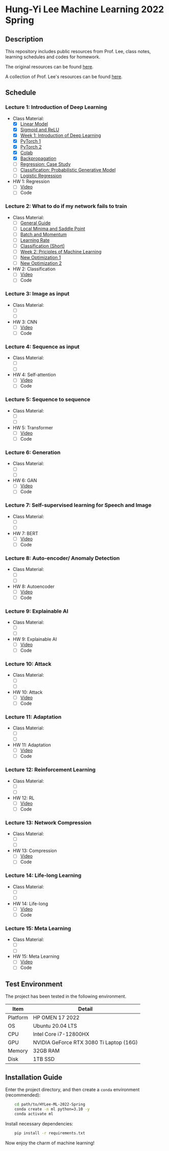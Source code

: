 # Hung-Yi Lee Machine Learning 2022 Spring

## Description

This repository includes public resources from Prof. Lee, class notes, learning schedules and codes for homework. 

The original resources can be found [here](https://speech.ee.ntu.edu.tw/~hylee/ml/2022-spring.php). 

A collection of Prof. Lee's resources can be found [here](https://github.com/Fafa-DL/Lhy_Machine_Learning).

## Schedule

### Lecture 1: Introduction of Deep Learning
- Class Material:
  - [x] [Linear Model](https://youtu.be/Ye018rCVvOo)
  - [x] [Sigmoid and ReLU](https://youtu.be/bHcJCp2Fyxs)
  - [x] [Week 1: Introduction of Deep Learning](https://www.youtube.com/watch?v=7XZR0-4uS5s)
  - [x] [PyTorch 1](https://youtu.be/85uJ9hSaXig)
  - [x] [PyTorch 2](https://youtu.be/VbqNn20FoHM)
  - [x] [Colab](https://youtu.be/YmPF0jrWn6Y)
  - [x] [Backpropagation](https://youtu.be/ibJpTrp5mcE)
  - [ ] [Regression: Case Study](https://www.youtube.com/watch?v=fegAeph9UaA)
  - [ ] [Classification: Probabilistic Generative Model](https://www.youtube.com/watch?v=fZAZUYEeIMg)
  - [ ] [Logistic Regression](https://www.youtube.com/watch?v=hSXFuypLukA)
- HW 1: Regression
  - [ ] [Video](https://www.youtube.com/watch?v=cFIImk_yBTg)
  - [ ] Code

### Lecture 2: What to do if my network fails to train
- Class Material:
  - [ ] [General Guide](https://www.youtube.com/watch?v=WeHM2xpYQpw)
  - [ ] [Local Minima and Saddle Point](https://www.youtube.com/watch?v=QW6uINn7uGk)
  - [ ] [Batch and Momentum](https://www.youtube.com/watch?v=zzbr1h9sF54)
  - [ ] [Learning Rate](https://www.youtube.com/watch?v=HYUXEeh3kwY)
  - [ ] [Classification (Short)](https://www.youtube.com/watch?v=O2VkP8dJ5FE)
  - [ ] [Week 2: Priciples of Machine Learning](https://www.youtube.com/watch?v=_j9MVVcvyZI)
  - [ ] [New Optimization 1](https://www.youtube.com/watch?v=4pUmZ8hXlHM)
  - [ ] [New Optimization 2](https://www.youtube.com/watch?v=e03YKGHXnL8)
- HW 2: Classification
  - [ ] [Video](https://youtu.be/FxuPF4vjga4)
  - [ ] Code

### Lecture 3: Image as input
- Class Material:
  - [ ] []()
  - [ ] []()
- HW 3: CNN
  - [ ] [Video](https://youtu.be/GXLwjQ_O50g)
  - [ ] Code

### Lecture 4: Sequence as input
- Class Material:
  - [ ] []()
  - [ ] []()
- HW 4: Self-attention
  - [ ] [Video](https://www.youtube.com/watch?v=-KbD40w9-Io)
  - [ ] Code

### Lecture 5: Sequence to sequence
- Class Material:
  - [ ] []()
  - [ ] []()
- HW 5: Transformer
  - [ ] [Video](https://youtu.be/f8ahfk2T0kE)
  - [ ] Code

### Lecture 6: Generation
- Class Material:
  - [ ] []()
  - [ ] []()
- HW 6: GAN
  - [ ] [Video](https://youtu.be/MN7l_OBvIx0)
  - [ ] Code

### Lecture 7: Self-supervised learning for Speech and Image
- Class Material:
  - [ ] []()
  - [ ] []()
- HW 7: BERT
  - [ ] [Video](https://youtu.be/Ezgae3YmGqk)
  - [ ] Code

### Lecture 8: Auto-encoder/ Anomaly Detection
- Class Material:
  - [ ] []()
  - [ ] []()
- HW 8: Autoencoder
  - [ ] [Video](https://youtu.be/qIHPBXl2BZU)
  - [ ] Code

### Lecture 9: Explainable AI
- Class Material:
  - [ ] []()
  - [ ] []()
- HW 9: Explainable AI
  - [ ] [Video](https://youtu.be/t--vE4l4gCo)
  - [ ] Code

### Lecture 10: Attack
- Class Material:
  - [ ] []()
  - [ ] []()
- HW 10: Attack
  - [ ] [Video](https://youtu.be/On90EZzVKzk)
  - [ ] Code

### Lecture 11: Adaptation
- Class Material:
  - [ ] []()
  - [ ] []()
- HW 11: Adaptation
  - [ ] [Video](https://youtu.be/xHzPns_CU7I)
  - [ ] Code

### Lecture 12: Reinforcement Learning
- Class Material:
  - [ ] []()
  - [ ] []()
- HW 12: RL
  - [ ] [Video](https://youtu.be/GXiUsPtXL_s)
  - [ ] Code

### Lecture 13: Network Compression
- Class Material:
  - [ ] []()
  - [ ] []()
- HW 13: Compression
  - [ ] [Video](https://youtu.be/4Td88Yflv-0)
  - [ ] Code

### Lecture 14: Life-long Learning
- Class Material:
  - [ ] []()
  - [ ] []()
- HW 14: Life-long
  - [ ] [Video](https://youtu.be/6-batUSKGMk)
  - [ ] Code

### Lecture 15: Meta Learning
- Class Material:
  - [ ] []()
  - [ ] []()
- HW 15: Meta Learning
  - [ ] [Video](https://youtu.be/QIsd7ceYhNM)
  - [ ] Code

## Test Environment

The project has been tested in the following environment.

| Item | Detail |
| ---- | ---- |
| Platform | HP OMEN 17 2022 |
| OS | Ubuntu 20.04 LTS |
| CPU | Intel Core i7-12800HX |
| GPU | NVIDIA GeForce RTX 3080 Ti Laptop (16G) |
| Memory | 32GB RAM |
| Disk | 1TB SSD |

## Installation Guide

Enter the project directory, and then create a `conda` environment (recommended):

```bash
    cd path/to/HYLee-ML-2022-Spring
    conda create -n ml python=3.10 -y
    conda activate ml
```

Install necessary dependencies:

```bash
    pip install -r requirements.txt
```

Now enjoy the charm of machine learning!
